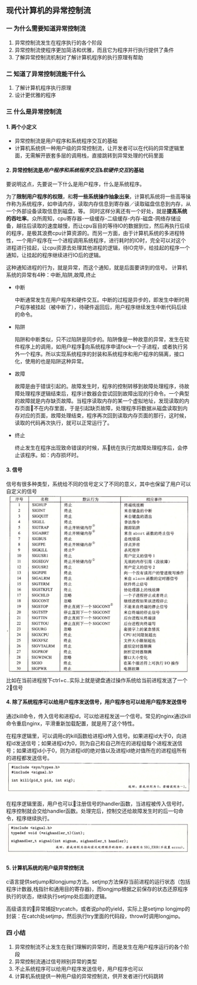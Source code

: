 ## 现代计算机的异常控制流 ##

### 一 为什么需要知道异常控制流 ###
1. 异常控制流发生在程序执行的各个阶段
2. 异常控制流使程序更加简洁和优雅，而且它为程序并行执行提供了条件
3. 了解异常控制流机制对了解计算机程序的执行原理有帮助

### 二 知道了异常控制流能干什么 ###
1. 了解计算机程序执行原理
2. 设计更优雅的程序

### 三 什么是异常控制流 ###
#### 1. 两个小定义 ####
- 异常控制流是用户程序和系统程序交互的基础
- 计算机系统供一种用户级的异常控制流，让开发者可以在代码的异常逻辑里面，无需解开嵌套多层的调用栈，直接跳转到异常处理的代码里面
#### 2. 异常控制流是*用户程序和系统程序交互*&*软硬件交互*的基础 ####
要说明这点，先要说一下什么是用户程序，什么是系统程序。

为了**限制用户程序的权限**，和**将一些系统操作抽象出来**，计算机系统将一些高等操作称为系统程序，如申请内存，读取内存信息到寄存器／读取磁盘信息到内存，从一个外部设备读取信息到磁盘，等。
同时这样分离还有一个好处，就是**提高系统的吞吐率**。众所周知，cpu寄存器-一级缓存-二级缓存-内存-磁盘-网络存储设备，越往后读取的速度越慢，而让cpu盲目的等待IO的数据到位，然后再执行后续的程序，是极其浪费cpu计算资源的。而另一方面，由于计算机系统的多进程特性，一个用户程序在一个进程调用系统程序，进行耗时的IO时，完全可以对这个进程进行挂起，让cpu资源去处理其他进程的逻辑，待IO完毕，给挂起的程序一个通知，让挂起的程序继续进行IO后的逻辑。

这种通知进程的行为，就是异常，而这个通知，就是后面要讲到的信号。
计算机系统的异常有4种：中断,陷阱,故障,终止

- 中断

    中断通常发生在用户程序和硬件交互。中断的过程是异步的，即发生中断时用户程序被挂起（被中断了），待硬件返回后，用户程序继续发生中断代码后续的命令。
- 陷阱

    陷阱和中断类似，只不过陷阱是同步的。陷阱像是一种故意的异常，发生在软件程序上的调用，如用户程序向系统程序申请fock一个子进程，或者执行另外一个程序。所以实现系统程序的封装和系统程序和用户程序的隔离，接口化，使用的也是陷阱这种异常。
- 故障
    
    故障是由于错误引起的。故障发生时，程序的控制转移到故障处理程序，待故障处理程序逻辑结束后，程序计数器会尝试回到故障出现的行命令。一个典型的故障就是内存缺页故障。当程序读取内存的某一个虚拟地址，发现读取的内存页面不在内存里面，于是引起缺页故障，处理程序将数据从磁盘读取到内存对应的页面，故障处理结束，程序再次回到读取内存页面的那行，这时候，读取的代码再次执行，就可以正常运行了。
- 终止

    终止发生在程序出现致命错误的时候，系统在执行完故障处理程序后，会停止该程序。如：内存损坏时。
    
#### 3. 信号 ####
信号有很多种类型，系统给不同的信号定义了不同的意义，其中也保留了用户可以自定义的信号
![信号图](../../img/bookread.computer_system.exception_control_flow/1.png)
比如在当前进程按下ctrl+c..实际上就是键盘通过操作系统给当前进程发送了一个2信号

#### 4. 除了系统程序可以给用户程序发送信号，用户程序也可以给用户程序发送信号 ####
通过kill命令，传入信号和进程id，可以给进程发送一个信号。常见的nginx通过kill命令重启nginx，平滑重新加载配置，就是用了这个特性。

在程序逻辑里，可以调用c的kill函数给进程id传入信号。如果进程id大于0，向进程id发送信号；如果进程id为0，则为自己和自己所在的进程组每个进程发送信号；如果进程id小于0，则为进程id的绝对值以及进程id绝对值所在的进程组所有的进程都发送信号。
![c kill函数](../../img/bookread.computer_system.exception_control_flow/c_kill.png)

在程序逻辑里面，用户也可以注册信号的handler函数，当进程被传入信号时，程序控制就会交给handler函数。处理完后，控制交还给故障发生时的后一句命令，程序继续执行。
![c signal函数](../../img/bookread.computer_system.exception_control_flow/c_signal.png)


#### 5. 计算机系统的用户级异常控制流 ####
c语言提供setjump和longjump方法。setjmp方法保存当前进程的运行状态（包括程序计数器,栈指针和通用目的寄存器)，而longjmp根据之前保存的状态还原程序执行的状态，继续执行setjmp处后面的逻辑。

高级语言的异常捕捉trycatch，或者说php的yield，实际上是setjmp longjmp的封装：在catch处setjmp，然后执行try里面的代码段，throw时调用longjmp。

### 四 小结 ###
1. 异常控制流不止发生在我们理解的异常时，而是发生在用户程序运行的各个阶段
2. 异常控制流通过信号辨别异常的类型
3. 不止系统程序可以给用户程序发送信号，用户程序也可以
4. 计算机系统提供一种用户级的异常控制流，供开发者进行代码跳转

